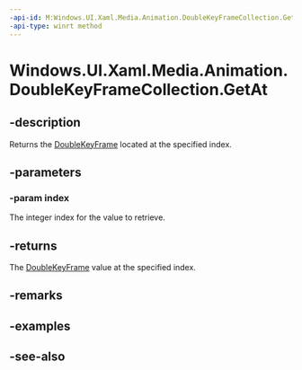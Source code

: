 ```yaml
---
-api-id: M:Windows.UI.Xaml.Media.Animation.DoubleKeyFrameCollection.GetAt(System.UInt32)
-api-type: winrt method
---
```


<!-- Method syntax
public Windows.UI.Xaml.Media.Animation.DoubleKeyFrame GetAt(System.UInt32 index)
-->

# Windows.UI.Xaml.Media.Animation.DoubleKeyFrameCollection.GetAt

## -description
Returns the [DoubleKeyFrame](doublekeyframe.md) located at the specified index.



## -parameters
### -param index
The integer index for the value to retrieve.

## -returns
The [DoubleKeyFrame](doublekeyframe.md) value at the specified index.

## -remarks

## -examples

## -see-also
